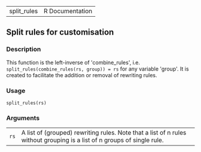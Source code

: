|              |                 |
|--------------|----------------:|
| split\_rules | R Documentation |

## Split rules for customisation

### Description

This function is the left-inverse of 'combine\_rules', i.e.
`split_rules(combine_rules(rs, group)) = rs` for any variable 'group'.
It is created to facilitate the addition or removal of rewriting rules.

### Usage

    split_rules(rs)

### Arguments

|      |                                                                                                                         |
|------|-------------------------------------------------------------------------------------------------------------------------|
| `rs` | A list of (grouped) rewriting rules. Note that a list of n rules without grouping is a list of n groups of single rule. |

<link rel="stylesheet" type="text/css" href="../css/md-styles.css"></link>
